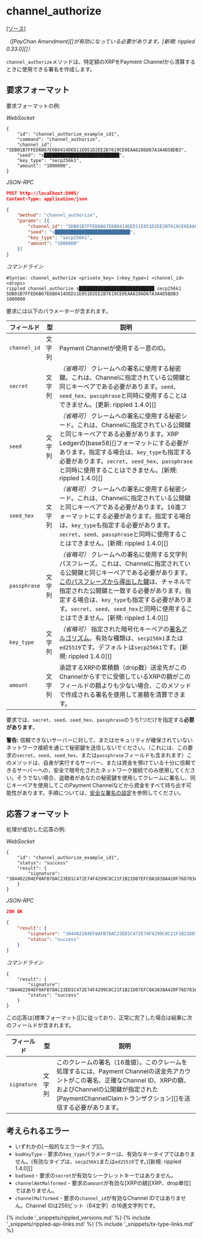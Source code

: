 # channel_authorize
[[ソース]](https://github.com/ripple/rippled/blob/d4a56f223a3b80f64ff70b4e90ab6792806929ca/src/ripple/rpc/handlers/PayChanClaim.cpp#L41 "Source")

_（[PayChan Amendment][]が有効になっている必要があります。[新規: rippled 0.33.0][]）_

`channel_authorize`メソッドは、特定額のXRPをPayment Channelから清算するときに使用できる署名を作成します。

## 要求フォーマット
要求フォーマットの例:

<!-- MULTICODE_BLOCK_START -->

*WebSocket*

```
{
    "id": "channel_authorize_example_id1",
    "command": "channel_authorize",
    "channel_id": "5DB01B7FFED6B67E6B0414DED11E051D2EE2B7619CE0EAA6286D67A3A4D5BDB3",
    "seed": "s████████████████████████████",
    "key_type": "secp256k1",
    "amount": "1000000",
}
```

*JSON-RPC*

```json
POST http://localhost:5005/
Content-Type: application/json

{
    "method": "channel_authorize",
    "params": [{
        "channel_id": "5DB01B7FFED6B67E6B0414DED11E051D2EE2B7619CE0EAA6286D67A3A4D5BDB3",
        "seed": "s████████████████████████████",
        "key_type": "secp256k1",
        "amount": "1000000"
    }]
}
```

*コマンドライン*

```
#Syntax: channel_authorize <private_key> [<key_type>] <channel_id> <drops>
rippled channel_authorize s████████████████████████████ secp256k1 5DB01B7FFED6B67E6B0414DED11E051D2EE2B7619CE0EAA6286D67A3A4D5BDB3 1000000
```

<!-- MULTICODE_BLOCK_END -->

要求には以下のパラメーターが含まれます。

| フィールド | 型 | 説明        |
|-------|------|-------------|
| `channel_id` | 文字列 | Payment Channelが使用する一意のID。
| `secret` | 文字列 | _（省略可）_ クレームへの署名に使用する秘密鍵。これは、Channelに指定されている公開鍵と同じキーペアである必要があります。`seed`、`seed_hex`、`passphrase`と同時に使用することはできません。[更新: rippled 1.4.0][] |
| `seed ` | 文字列 | _（省略可）_ クレームへの署名に使用する秘密シード。これは、Channelに指定されている公開鍵と同じキーペアである必要があります。XRP Ledgerの[base58][]フォーマットにする必要があります。指定する場合は、`key_type`も指定する必要があります。`secret`、`seed_hex`、`passphrase`と同時に使用することはできません。[新規: rippled 1.4.0][] |
| `seed_hex` | 文字列 | _（省略可）_ クレームへの署名に使用する秘密シード。これは、Channelに指定されている公開鍵と同じキーペアである必要があります。16進フォーマットにする必要があります。指定する場合は、`key_type`も指定する必要があります。`secret`、`seed`、`passphrase`と同時に使用することはできません。[新規: rippled 1.4.0][] |
| `passphrase` | 文字列 | _（省略可）_ クレームへの署名に使用する文字列パスフレーズ。これは、Channelに指定されている公開鍵と同じキーペアである必要があります。[このパスフレーズから導出した鍵](cryptographic-keys.html#鍵導出)は、チャネルで指定された公開鍵と一致する必要があります。指定する場合は、`key_type`も指定する必要があります。`secret`、`seed`、`seed_hex`と同時に使用することはできません。[新規: rippled 1.4.0][] |
| `key_type` | 文字列 | _（省略可）_ 指定された暗号化キーペアの[署名アルゴリズム](cryptographic-keys.html#署名アルゴリズム)。有効な種類は、`secp256k1`または`ed25519`です。デフォルトは`secp256k1`です。[新規: rippled 1.4.0][] |
| `amount` | 文字列 | 承認するXRPの累積額（drop数）送金先がこのChannelからすでに受領しているXRPの額がこのフィールドの額よりも少ない場合、このメソッドで作成される署名を使用して差額を清算できます。 |

要求では、`secret`、`seed`、`seed_hex`、`passphrase`のうち1つだけを指定する**必要があります**。

**警告:** 信頼できないサーバーに対して、またはセキュリティが確保されていないネットワーク接続を通じて秘密鍵を送信しないでください。（これには、この要求の`secret`、`seed`、`seed_hex`、または`passphrase`フィールドも含まれます）このメソッドは、自身が実行するサーバー、または資金を預けている十分に信頼できるサーバーへの、安全で暗号化されたネットワーク接続でのみ使用してください。そうでない場合、盗聴者があなたの秘密鍵を使用してクレームに署名し、同じキーペアを使用してこのPayment Channelなどから資金をすべて持ち出す可能性があります。手順については、[安全な署名の設定](set-up-secure-signing.html)を参照してください。

## 応答フォーマット

処理が成功した応答の例:

<!-- MULTICODE_BLOCK_START -->

*WebSocket*

```
{
    "id": "channel_authorize_example_id1",
    "status": "success"
    "result": {
        "signature": "304402204EF0AFB78AC23ED1C472E74F4299C0C21F1B21D07EFC0A3838A420F76D783A400220154FB11B6F54320666E4C36CA7F686C16A3A0456800BBC43746F34AF50290064",
    }
}
```

*JSON-RPC*

```json
200 OK

{
    "result": {
        "signature": "304402204EF0AFB78AC23ED1C472E74F4299C0C21F1B21D07EFC0A3838A420F76D783A400220154FB11B6F54320666E4C36CA7F686C16A3A0456800BBC43746F34AF50290064",
        "status": "success"
    }
}
```

*コマンドライン*

```
{
    "result": {
        "signature": "304402204EF0AFB78AC23ED1C472E74F4299C0C21F1B21D07EFC0A3838A420F76D783A400220154FB11B6F54320666E4C36CA7F686C16A3A0456800BBC43746F34AF50290064",
        "status": "success"
    }
}
```

<!-- MULTICODE_BLOCK_END -->

この応答は[標準フォーマット][]に従っており、正常に完了した場合は結果に次のフィールドが含まれます。

| フィールド | 型 | 説明        |
|-------|------|-------------|
| `signature` | 文字列 | このクレームの署名（16進値）。このクレームを処理するには、Payment Channelの送金先アカウントがこの署名、正確なChannel ID、XRPの額、およびChannelの公開鍵が指定された[PaymentChannelClaimトランザクション][]を送信する必要があります。 |

## 考えられるエラー

* いずれかの[一般的なエラータイプ][]。
* `badKeyType` - 要求の`key_type`パラメーターは、有効なキータイプではありません。(有効なタイプは、`secp256k1`または`ed25519`です。)[新規: rippled 1.4.0][]
* `badSeed` - 要求の`secret`が有効なシークレットキーではありません。
* `channelAmtMalformed` - 要求の`amount`が有効な[XRPの額][XRP、drop単位]ではありません。
* `channelMalformed` - 要求の`channel_id`が有効なChannel IDではありません。Channel IDは256ビット（64文字）の16進文字列です。


{% include '_snippets/rippled_versions.md' %}
{% include '_snippets/rippled-api-links.md' %}
{% include '_snippets/tx-type-links.md' %}
